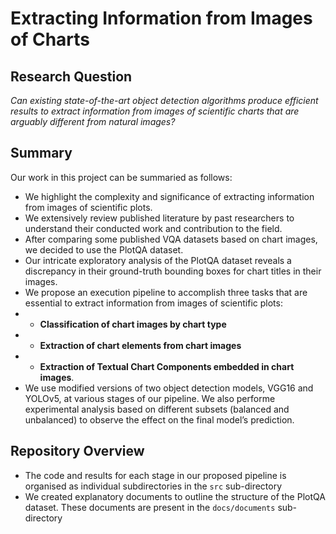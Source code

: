 # Extracting Information from Images of Charts

## Research Question

 _Can existing state-of-the-art object detection algorithms produce efficient results to extract information from images of scientific charts that are arguably different from natural images?_

## Summary

Our work in this project can be summaried as follows:
- We highlight the complexity and significance of extracting information from images of scientific plots. 
- We extensively review published literature by past researchers to understand their conducted work and contribution to the field. 
- After comparing some published VQA datasets based on chart images, we decided to use the PlotQA dataset. 
- Our intricate exploratory analysis of the PlotQA dataset reveals a discrepancy in their ground-truth bounding boxes for chart titles in their images.
- We propose an execution pipeline to accomplish three tasks that are essential to extract information from images of scientific plots: 
- - **Classification of chart images by chart type**
- - **Extraction of chart elements from chart images**
- - **Extraction of Textual Chart Components embedded in  chart images**.
- We use modified versions of two object detection models, VGG16 and YOLOv5, at various stages of our pipeline. We also performe experimental analysis based on different subsets (balanced and unbalanced) to observe the effect on the final model’s prediction.

## Repository Overview

- The code and results for each stage in our proposed pipeline is organised as individual subdirectories in the `src` sub-directory
- We created explanatory documents to outline the structure of the PlotQA dataset. These documents are present in the `docs/documents` sub-directory
